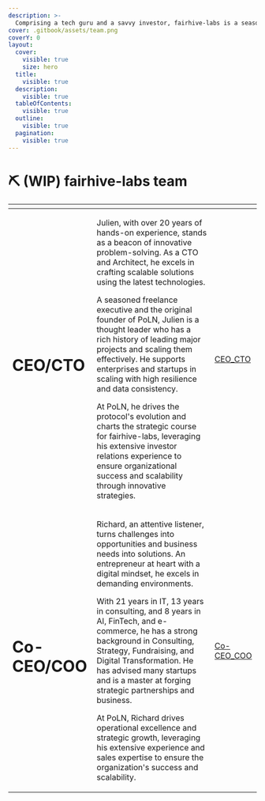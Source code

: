 ```yaml
---
description: >-
  Comprising a tech guru and a savvy investor, fairhive-labs is a seasoned team steering the crypto space with their vast knowledge and inclusive approach. Their combined expertise drives innovation and sets new standards as game changers in the industry.
cover: .gitbook/assets/team.png
coverY: 0
layout:
  cover:
    visible: true
    size: hero
  title:
    visible: true
  description:
    visible: true
  tableOfContents:
    visible: true
  outline:
    visible: true
  pagination:
    visible: true
---
```


# ⛏ (WIP) fairhive-labs team

<table data-card-size="large" data-view="cards">
    <thead>
        <tr>
            <th></th>
            <th></th>
            <th data-hidden data-card-cover data-type="files"></th>
        </tr>
    </thead>
    <tbody>
      <tr>
          <td><h1>CEO/CTO</h1></td>
          <td>
              <p>Julien, with over 20 years of hands-on experience, stands as a beacon of innovative problem-solving. As a CTO and Architect, he excels in crafting scalable solutions using the latest technologies.</p>
              <p>A seasoned freelance executive and the original founder of PoLN, Julien is a thought leader who has a rich history of leading major projects and scaling them effectively. He supports enterprises and startups in scaling with high resilience and data consistency.</p>
              <p>At PoLN, he drives the protocol's evolution and charts the strategic course for fairhive-labs, leveraging his extensive investor relations experience to ensure organizational success and scalability through innovative strategies.</p>
          </td>
          <td><a href=".gitbook/assets/whyvra.png">CEO_CTO</a></td>
      </tr>
      <tr>
        <td><h1>Co-CEO/COO</h1></td>
        <td>
            <p>Richard, an attentive listener, turns challenges into opportunities and business needs into solutions. An entrepreneur at heart with a digital mindset, he excels in demanding environments.</p>
            <p>With 21 years in IT, 13 years in consulting, and 8 years in AI, FinTech, and e-commerce, he has a strong background in Consulting, Strategy, Fundraising, and Digital Transformation. He has advised many startups and is a master at forging strategic partnerships and business.</p>
            <p>At PoLN, Richard drives operational excellence and strategic growth, leveraging his extensive experience and sales expertise to ensure the organization's success and scalability.</p>
        </td>
        <td><a href=".gitbook/assets/richard.jpeg">Co-CEO_COO</a></td>
    </tr>
      <!-- <tr>
          <td>CMO</td>
          <td></td>
          <td></td>
      </tr> -->
    </tbody>
</table>
